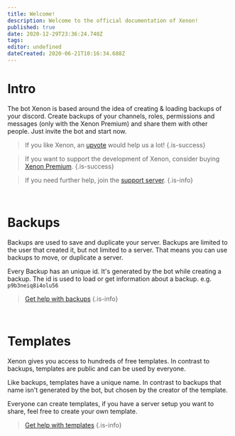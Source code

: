 ```yaml
---
title: Welcome!
description: Welcome to the official documentation of Xenon!
published: true
date: 2020-12-29T23:36:24.740Z
tags: 
editor: undefined
dateCreated: 2020-06-21T10:16:34.688Z
---
```


# Intro
The bot Xenon is based around the idea of creating & loading backups of your discord. Create backups of your channels, roles, permissions and messages (only with the Xenon Premium) and share them with other people. Just invite the bot and start now.

> If you like Xenon, an [upvote](https://top.gg/bot/416358583220043796/vote) would help us a lot! 
{.is-success}

> If you want to support the development of Xenon, consider buying [Xenon Premium](/premium).
{.is-success}

> If you need further help, join the [support server](https://xenon.bot/discord).
{.is-info}

<br />

# Backups

Backups are used to save and duplicate your server. Backups are limited to the user that created it, but not limited to a server. That means you can use backups to move, or duplicate a server.

Every Backup has an unique id. It's generated by the bot while creating a backup. The id is used to load or get information about a backup. e.g. `p9b3neiq8i4olu56`

> [Get help with backups](/backups)
{.is-info}

<br />

# Templates

Xenon gives you access to hundreds of free templates. In contrast to backups, templates are public and can be used by everyone.

Like backups, templates have a unique name. In contrast to backups that name isn't generated by the bot, but chosen by the creator of the template.

Everyone can create templates, if you have a server setup you want to share, feel free to create your own template.

> [Get help with templates](/templates)
{.is-info}